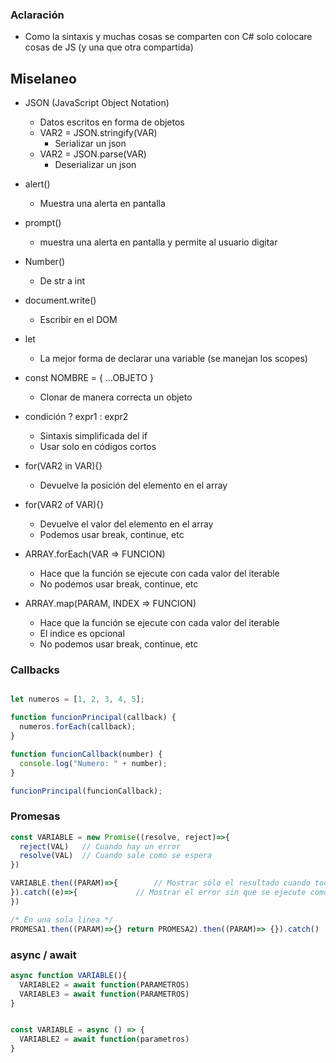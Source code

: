 ### Aclaración

- Como la sintaxis y muchas cosas se comparten con C# solo colocare cosas de JS (y una que otra compartida)

## Miselaneo

- JSON (JavaScript Object Notation)

  - Datos escritos en forma de objetos
  - VAR2 = JSON.stringify(VAR)
    - Serializar un json
  - VAR2 = JSON.parse(VAR)
    - Deserializar un json

- alert()

  - Muestra una alerta en pantalla

- prompt()

  - muestra una alerta en pantalla y permite al usuario digitar

- Number()

  - De str a int

- document.write()

  - Escribir en el DOM

- let

  - La mejor forma de declarar una variable (se manejan los scopes)

- const NOMBRE = { ...OBJETO }

  - Clonar de manera correcta un objeto

- condición ? expr1 : expr2

  - Sintaxis simplificada del if
  - Usar solo en códigos cortos

- for(VAR2 in VAR){}

  - Devuelve la posición del elemento en el array

- for(VAR2 of VAR){}

  - Devuelve el valor del elemento en el array
  - Podemos usar break, continue, etc

- ARRAY.forEach(VAR => FUNCION)

  - Hace que la función se ejecute con cada valor del iterable
  - No podemos usar break, continue, etc

- ARRAY.map(PARAM, INDEX => FUNCION)

  - Hace que la función se ejecute con cada valor del iterable
  - El indice es opcional
  - No podemos usar break, continue, etc

### Callbacks

```JavaScript

let numeros = [1, 2, 3, 4, 5];

function funcionPrincipal(callback) {
  numeros.forEach(callback);
}

function funcionCallback(number) {
  console.log("Numero: " + number);
}

funcionPrincipal(funcionCallback);
```

### Promesas

```JavaScript
const VARIABLE = new Promise((resolve, reject)=>{
  reject(VAL)   // Cuando hay un error
  resolve(VAL)	// Cuando sale como se espera
})

VARIABLE.then((PARAM)=>{		// Mostrar sólo el resultado cuando todo sale bien
}).catch((e)=>{             // Mostrar el error sin que se ejecute como un error
})

/* En una sola linea */
PROMESA1.then((PARAM)=>{} return PROMESA2).then((PARAM)=> {}).catch()
```

### async / await

```JavaScript
async function VARIABLE(){
  VARIABLE2 = await function(PARAMETROS)
  VARIABLE3 = await function(PARAMETROS)
}


const VARIABLE = async () => {
  VARIABLE2 = await function(parametros)
}
```
